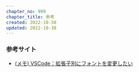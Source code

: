 ```yaml
---
chapter_no: 999
chapter_title: 参考
created: 2022-10-30
updated: 2022-10-30
---
```

### 参考サイト
- [(メモ) VSCode：拡張子別にフォントを変更したい](https://masablg.blogspot.com/2020/07/vscode.html)
